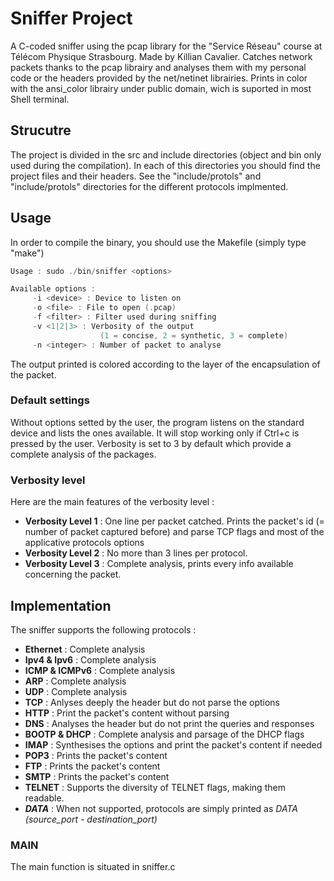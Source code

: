 # Sniffer Project
A C-coded sniffer using the pcap library for the "Service Réseau" course at 
Télécom Physique Strasbourg. Made by Killian Cavalier.
Catches network packets thanks to the pcap librairy and analyses them with
my personal code or the headers provided by the net/netinet librairies.
Prints in color with the ansi_color librairy under public domain,
wich is suported in most Shell terminal. 

## Strucutre

The project is divided in the src and include directories (object and bin only used during the compilation).
In each of this directories you should find the project files and their headers.
See the "include/protols" and "include/protols" directories for the different protocols implmented.

## Usage
In order to compile the binary, you should use the Makefile (simply type "make")

```c
Usage : sudo ./bin/sniffer <options>

Available options : 
	 -i <device> : Device to listen on
	 -o <file> : File to open (.pcap)
	 -f <filter> : Filter used during sniffing
	 -v <1|2|3> : Verbosity of the output
                    (1 = concise, 2 = synthetic, 3 = complete)
	 -n <integer> : Number of packet to analyse

```

The output printed is colored according to the layer of the encapsulation of the packet.
### Default settings
Without options setted by the user, the program listens on the standard
device and lists the ones available. It will stop working only if Ctrl+c is 
pressed by the user.
Verbosity is set to 3 by default which provide a complete analysis of the packages.

### Verbosity level
Here are the main features of the verbosity level :
- **Verbosity Level 1** : One line per packet catched. 
Prints the packet's id (= number of packet captured before) 
and parse TCP flags and most of the applicative protocols options
- **Verbosity Level 2** : No more than 3 lines per protocol.
- **Verbosity Level 3** : Complete analysis, prints every info available
concerning the packet.

## Implementation
The sniffer supports the following protocols :
- **Ethernet** : Complete analysis
- **Ipv4 & Ipv6** : Complete analysis
- **ICMP & ICMPv6** : Complete analysis
- **ARP** : Complete analysis
- **UDP** : Complete analysis
- **TCP** : Anlyses deeply the header but do not parse the options
- **HTTP** : Print the packet's content without parsing
- **DNS** : Analyses the header but do not print the queries and responses
- **BOOTP & DHCP** : Complete analysis and parsage of the DHCP flags
- **IMAP** : Synthesises the options and print the packet's content if needed
- **POP3** : Prints the packet's content
- **FTP** : Prints the packet's content
- **SMTP** : Prints the packet's content
- **TELNET** : Supports the diversity of TELNET flags, making them readable.
- ***DATA*** : When not supported, protocols are simply printed as *DATA (source_port - destination_port)*

### MAIN
The main function is situated in sniffer.c
